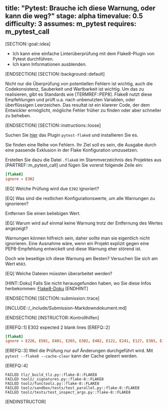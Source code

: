 title: "Pytest: Brauche ich diese Warnung, oder kann die weg?"
stage: alpha
timevalue: 0.5
difficulty: 3
assumes: m_pytest
requires: m_pytest_call
---

[SECTION::goal::idea]

- Ich kann eine einfache Linterüberprüfung mit dem Flake8-Plugin von Pytest durchführen.
- Ich kann Informationen ausblenden.

[ENDSECTION]
[SECTION::background::default]

Nicht nur die Überprüfung von potentiellen Fehlern ist wichtig, auch die Codekonsistenz, Sauberkeit
und Wartbarkeit ist wichtig. Um das zu realisieren, gibt es Standards wie [TERMREF::PEP8]. Flake8
nutzt diese Empfehlungen und prüft u.a. nach unbenutzten Variablen, oder überflüssigen Leerzeichen.
Das resultat ist ein klarerer Code, der dem Entwickler ermöglicht, mögliche Fehler früher zu finden
oder aber schneller zu beheben.

[ENDSECTION]
[SECTION::instructions::loose]

Suchen Sie [hier](https://docs.pytest.org/en/7.1.x/reference/plugin_list.html#plugin-list) das Plugin
`pytest-flake8` und installieren Sie es.

Sie finden eine Reihe von Fehlern. Ihr Ziel soll es sein, die Ausgabe durch eine passende Exklusion
in der Flake Konfiguration umzusetzen.

Erstellen Sie dazu die Datei `.flake8` im Stammverzeichnis des Projektes aus [PARTREF::m_pytest_call]
und fügen Sie vorerst folgende Zeile ein:

```conf
[flake8]
ignore = E302
```

[EQ] Welche Prüfung wird due `E302` ignoriert?

[EQ] Was sind die restlichen Konfigurationswerte, um alle Warnungen zu ignorieren?

Entfernen Sie einen beliebigen Wert.

[EQ] Warum wird auf einmal keine Warnung trotz der Entfernung des Wertes angezeigt?

Warnungen können hilfreich sein, daher sollte man sie eigentlich nicht ignorieren. Eine Ausnahme wäre,
wenn ein Projekt explizit gegen eine PEP8-Empfehlung entwickelt und diese Warnung eher störend ist.

Doch wie beseitige ich diese Warnung am Besten? Versuchen Sie sich am Wert `W503`.

[EQ] Welche Dateien müssten überarbeitet werden?

[HINT::Doku]
Falls Sie nicht herausgefunden haben, wo Sie diese Infos herbekommen:
[Flake8-Doku](https://flake8.pycqa.org/en/latest/user/configuration.html)
[ENDHINT]

[ENDSECTION]
[SECTION::submission::trace]

[INCLUDE::/_include/Submission-Markdowndokument.md]

[ENDSECTION]
[INSTRUCTOR::Kontrollhilfen]

[EREFQ::1] E302 expected 2 blank lines
[EREFQ::2]

```conf
[flake8]
ignore = E226, E501, E401, E265, E302, E402, E122, E241, E127, E303, E305, E306, E731, F401, F403, F405, F811, F821, F841, W503, W504, W605, W391, E121
```

[EREFQ::3] Weil die Prüfung nur auf Änderungen durchgeführt wird. Mit `pytest --flake8 --cache-clear`
kann der Cache geleert werden.

[EREFQ::4]

```shell
FAILED tlz/_build_tlz.py::flake-8::FLAKE8
FAILED toolz/_signatures.py::flake-8::FLAKE8
FAILED toolz/functoolz.py::flake-8::FLAKE8
FAILED toolz/sandbox/tests/test_parallel.py::flake-8::FLAKE8
FAILED toolz/tests/test_inspect_args.py::flake-8::FLAKE8
```

[ENDINSTRUCTOR]
